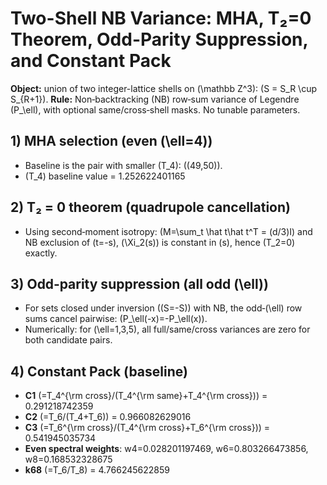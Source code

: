 # Two-Shell NB Variance: MHA, T₂=0 Theorem, Odd-Parity Suppression, and Constant Pack

**Object:** union of two integer-lattice shells on \(\mathbb Z^3\): \(S = S_R \cup S_{R+1}\).
**Rule:** Non‑backtracking (NB) row‑sum variance of Legendre \(P_\ell\), with optional same/cross‑shell masks.
No tunable parameters.

## 1) MHA selection (even \(\ell=4\))
- Baseline is the pair with smaller \(T_4\): (\(49,50\)).
- \(T_4\) baseline value = 1.252622401165

## 2) T₂ = 0 theorem (quadrupole cancellation)
- Using second‑moment isotropy: \(M=\sum_t \hat t\hat t^T = (d/3)I\) and NB exclusion of \(t=-s\),
  \(\Xi_2(s)\) is constant in \(s\), hence \(T_2=0\) exactly.

## 3) Odd‑parity suppression (all odd \(\ell\))
- For sets closed under inversion (\(S=-S\)) with NB, the odd‑\(\ell\) row sums cancel pairwise: \(P_\ell(-x)=-P_\ell(x)\).
- Numerically: for \(\ell=1,3,5\), all full/same/cross variances are zero for both candidate pairs.

## 4) Constant Pack (baseline)
- **C1** \(=T_4^{\rm cross}/(T_4^{\rm same}+T_4^{\rm cross})\) = 0.291218742359
- **C2** \(=T_6/(T_4+T_6)\) = 0.966082629016
- **C3** \(=T_6^{\rm cross}/(T_4^{\rm cross}+T_6^{\rm cross})\) = 0.541945035734
- **Even spectral weights**:  w4=0.028201197469, w6=0.803266473856, w8=0.168532328675
- **k68** \(=T_6/T_8\) = 4.766245622859
